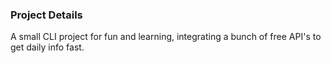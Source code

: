 ### Project Details

A small CLI project for fun and learning, integrating a bunch of free API's to get daily info fast.
